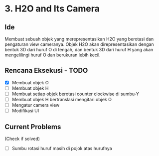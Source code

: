 # 3. H2O and Its Camera
## Ide
Membuat sebuah objek yang merepresentasikan H2O yang berotasi dan pengaturan view cameranya. Objek H2O akan direpresentasikan dengan bentuk 3D dari huruf O di tengah, dan bentuk 3D dari huruf H yang akan mengelilingi huruf O dan berukuran lebih kecil.
## Rencana Eksekusi - TODO
- [x] Membuat objek O
- [ ] Membuat objek H
- [ ] Membuat setiap objek berotasi counter clockwise di sumbu-Y
- [ ] Membuat objek H bertranslasi mengitari objek O
- [ ] Mengatur camera view
- [ ] Modifikasi UI
## Current Problems
(Check if solved)
- [ ] Sumbu rotasi huruf masih di pojok atas hurufnya